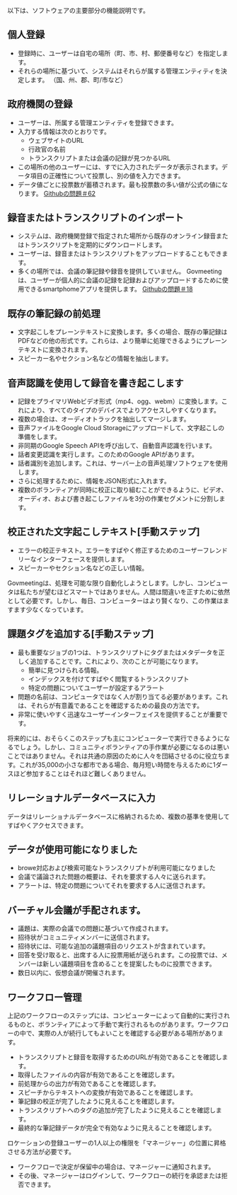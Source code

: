 <!-- Do not edit this file. It was translated by Google. -->

<p>以下は、ソフトウェアの主要部分の機能説明です。 </p>
<h2>個人登録</h2>
<ul>
<li>登録時に、ユーザーは自宅の場所（町、市、村、郵便番号など）を指定します。 </li>
<li>それらの場所に基づいて、システムはそれらが属する管理エンティティを決定します。 （国、州、郡、町/市など） </li>
</ul><h2>政府機関の登録</h2>
<ul>
<li>ユーザーは、所属する管理エンティティを登録できます。 </li>
<li>入力する情報は次のとおりです。 
<ul>
<li>ウェブサイトのURL </li>
<li>行政官の名前</li>
<li>トランスクリプトまたは会議の記録が見つかるURL </li>
</ul></li>
<li>この場所の他のユーザーには、すでに入力されたデータが表示されます。データ項目の正確性について投票し、別の値を入力できます。 </li>
<li>データ値ごとに投票数が蓄積されます。最も投票数の多い値が公式の値になります。 <a href="https://github.com/govmeeting/govmeeting/issues/62">Githubの問題＃62</a> </li>
</ul><h2>録音またはトランスクリプトのインポート</h2>
<ul>
<li>システムは、政府機関登録で指定された場所から既存のオンライン録音またはトランスクリプトを定期的にダウンロードします。 </li>
<li>ユーザーは、録音またはトランスクリプトをアップロードすることもできます。 </li>
<li>多くの場所では、会議の筆記録や録音を提供していません。 Govmeetingは、ユーザーが個人的に会議の記録を記録およびアップロードするために使用できるsmartphomeアプリを提供します。 <a href="https://github.com/govmeeting/govmeeting/issues/18">Githubの問題＃18</a> </li>
</ul><h2>既存の筆記録の前処理</h2>
<ul>
<li>文字起こしをプレーンテキストに変換します。多くの場合、既存の筆記録はPDFなどの他の形式です。これらは、より簡単に処理できるようにプレーンテキストに変換されます。 </li>
<li>スピーカー名やセクション名などの情報を抽出します。 </li>
</ul><h2>音声認識を使用して録音を書き起こします</h2>
<ul>
<li>記録をプライマリWebビデオ形式（mp4、ogg、webm）に変換します。これにより、すべてのタイプのデバイスでよりアクセスしやすくなります。 </li>
<li>複数の場合は、オーディオトラックを抽出してマージします。 </li>
<li>音声ファイルをGoogle Cloud Storageにアップロードして、文字起こしの準備をします。 </li>
<li>非同期のGoogle Speech APIを呼び出して、自動音声認識を行います。 </li>
<li>話者変更認識を実行します。このためのGoogle APIがあります。 </li>
<li>話者識別を追加します。これは、サーバー上の音声処理ソフトウェアを使用します。 </li>
<li>さらに処理するために、情報をJSON形式に入れます。 </li>
<li>複数のボランティアが同時に校正に取り組むことができるように、ビデオ、オーディオ、および書き起こしファイルを3分の作業セグメントに分割します。 </li>
</ul><h2>校正された文字起こしテキスト[手動ステップ] </h2>
<ul>
<li>エラーの校正テキスト。エラーをすばやく修正するためのユーザーフレンドリーなインターフェースを提供します。 </li>
<li>スピーカーやセクション名などの正しい情報。 </li>
</ul>
<p> Govmeetingは、処理を可能な限り自動化しようとします。しかし、コンピュータは私たちが望むほどスマートではありません。人間は間違いを正すために依然として必要です。しかし、毎日、コンピューターはより賢くなり、この作業はますます少なくなっています。 </p>
<h2>課題タグを追加する[手動ステップ] </h2>
<ul>
<li>最も重要なジョブの1つは、トランスクリプトにタグまたはメタデータを正しく追加することです。これにより、次のことが可能になります。 
<ul>
<li>簡単に見つけられる情報。 </li>
<li>インデックスを付けてすばやく閲覧するトランスクリプト</li>
<li>特定の問題についてユーザーが設定するアラート</li>
</ul></li>
<li>問題の名前は、コンピュータではなく人が割り当てる必要があります。これは、それらが有意義であることを確認するための最良の方法です。 </li>
<li>非常に使いやすく迅速なユーザーインターフェイスを提供することが重要です。 </li>
</ul>
<p>将来的には、おそらくこのステップも主にコンピューターで実行できるようになるでしょう。しかし、コミュニティボランティアの手作業が必要になるのは悪いことではありません。それは共通の原因のために人々を団結させるのに役立ちます。これが35,000の小さな都市である場合、毎月短い時間を与えるために1ダースほど参加することはそれほど難しくありません。 </p>
<h2>リレーショナルデータベースに入力</h2>
<p>データはリレーショナルデータベースに格納されるため、複数の基準を使用してすばやくアクセスできます。 </p>
<h2>データが使用可能になりました</h2>
<ul>
<li> browe対応および検索可能なトランスクリプトが利用可能になりました</li>
<li>会議で議論された問題の概要は、それを要求する人々に送られます。 </li>
<li>アラートは、特定の問題についてそれを要求する人に送信されます。 </li>
</ul><h2>バーチャル会議が手配されます。 </h2>
<ul>
<li>議題は、実際の会議での問題に基づいて作成されます。 </li>
<li>招待状がコミュニティメンバーに送信されます。 </li>
<li>招待状には、可能な追加の議題項目のリクエストが含まれています。 </li>
<li>回答を受け取ると、出席する人に投票用紙が送られます。この投票では、メンバーは新しい議題項目を含めることを提案したものに投票できます。 </li>
<li>数日以内に、仮想会議が開催されます。 </li>
</ul><h2>ワークフロー管理</h2>
<p>上記のワークフローのステップには、コンピューターによって自動的に実行されるものと、ボランティアによって手動で実行されるものがあります。ワークフローの中で、実際の人が続行してもよいことを確認する必要がある場所があります。 </p>

<ul>
<li>トランスクリプトと録音を取得するためのURLが有効であることを確認します。 </li>
<li>取得したファイルの内容が有効であることを確認します。 </li>
<li>前処理からの出力が有効であることを確認します。 </li>
<li>スピーチからテキストへの変換が有効であることを確認します。 </li>
<li>筆記録の校正が完了したように見えることを確認します。 </li>
<li>トランスクリプトへのタグの追加が完了したように見えることを確認します。 </li>
<li>最終的な筆記録データが完全で有効なように見えることを確認します。 </li>
</ul>
<p>ロケーションの登録ユーザーの1人以上の権限を「マネージャー」の位置に昇格させる方法が必要です。 </p>

<ul>
<li>ワークフローで決定が保留中の場合は、マネージャーに通知されます。 </li>
<li>その後、マネージャーはログインして、ワークフローの続行を承認または拒否できます。 </li>
</ul>